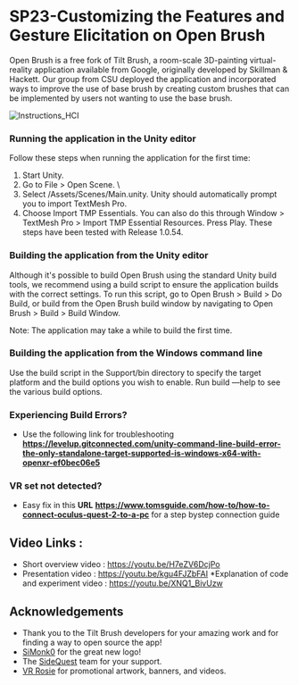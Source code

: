 # SP23-Customizing the Features and Gesture Elicitation on Open Brush

Open Brush is a free fork of Tilt Brush, a room-scale 3D-painting virtual-reality application available from Google, originally developed by Skillman & Hackett. Our group from CSU deployed the application and incorporated ways to improve the use of base brush by creating custom brushes that can be implemented by users not wanting to use the base brush.

![Instructions_HCI](https://user-images.githubusercontent.com/101088744/236285083-7ea8b44e-8a4f-4501-b570-df140fcf0568.jpeg)


### Running the application in the Unity editor
Follow these steps when running the application for the first time:

1. Start Unity.
2. Go to File > Open Scene. \
3. Select /Assets/Scenes/Main.unity. Unity should automatically prompt you to import TextMesh Pro.
4. Choose Import TMP Essentials.
You can also do this through Window > TextMesh Pro > Import TMP Essential Resources.
Press Play.
These steps have been tested with Release 1.0.54.

### Building the application from the Unity editor
Although it's possible to build Open Brush using the standard Unity build tools, we recommend using a build script to ensure the application builds with the correct settings. To run this script, go to Open Brush > Build > Do Build, or build from the Open Brush build window by navigating to Open Brush > Build > Build Window.

Note: The application may take a while to build the first time.

### Building the application from the Windows command line
Use the build script in the Support/bin directory to specify the target platform and the build options you wish to enable. Run build —help to see the various build options.

### Experiencing Build Errors?
* Use the following link for troubleshooting **https://levelup.gitconnected.com/unity-command-line-build-error-the-only-standalone-target-supported-is-windows-x64-with-openxr-ef0bec06e5**

### VR set not detected? 
* Easy fix in this **URL** **https://www.tomsguide.com/how-to/how-to-connect-oculus-quest-2-to-a-pc** for a step bystep connection guide

## Video Links :
 * Short overview video : https://youtu.be/H7eZV6DcjPo 
 * Presentation video : https://youtu.be/kgu4FJZbFAI
 *Explanation of code and experiment video : https://youtu.be/XNQ1_BivUzw

## Acknowledgements
* Thank you to the Tilt Brush developers for your amazing work and for finding a way to open source the app! 
* [SiMonk0](http://www.furjandesign.com/) for the great new logo!
* The [SideQuest](https://sidequestvr.com/) team for your support.
* [VR Rosie](https://twitter.com/vr_rosie) for promotional artwork, banners, and videos.

